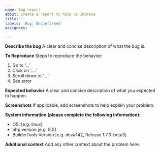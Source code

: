 ```yaml
---
name: Bug report
about: Create a report to help us improve
title: ''
labels: 'Bug: Unconfirmed'
assignees: ''

---
```


**Describe the bug**
A clear and concise description of what the bug is.

**To Reproduce**
Steps to reproduce the behavior:

1. Go to '...'
2. Click on '....'
3. Scroll down to '....'
4. See error

**Expected behavior**
A clear and concise description of what you expected to happen.

**Screenshots**
If applicable, add screenshots to help explain your problem.

**System information (please complete the following information):**

- OS: [e.g. linux]
- php version [e.g. 8.0]
- BuilderTools Version [e.g. dev#142, Release 1.7.0-beta3]

**Additional context**
Add any other context about the problem here.